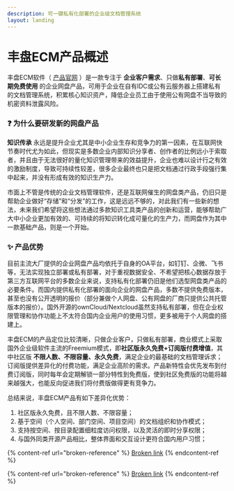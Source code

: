 ```yaml
---
description: 可一键私有化部署的企业级文档管理系统
layout: landing
---
```


# 丰盘ECM产品概述

丰盘ECM软件（ [产品官网](https://xpan.ekbcloud.com/) ）是一款专注于 **企业客户需求**、只做**私有部署**、**可长期免费使用** 的企业网盘产品，可用于企业在自有IDC或公有云服务器上搭建私有的文档管理系统，积累核心知识资产，降低企业员工由于使用公有网盘不当导致的机密资料泄露风险。

### ❓ 为什么要研发新的网盘产品

**知识传承** 永远是提升企业尤其是中小企业生存和竞争力的第一因素，在互联网快节奏时代尤为如此，但现实是多数企业内部知识分享者、创作者的比例远小于索取者，并且由于无法很好的量化知识管理带来的效益提升，企业也难以设计行之有效的激励制度，导致可持续性较差，很多企业最终也只是把文档通过行政手段强行集中起来，并没有形成有效的知识生产力。

市面上不管是传统的企业文档管理软件，还是互联网催生的网盘类产品，仍旧只是帮助企业做好“存储”和“分发”的工作，这是远远不够的，对此我们有一些新的想法，未来我们希望将这些想法通过多款知识工具类产品的创新和运营，能够帮助广大中小企业更加有效的、可持续的将知识转化成可量化的生产力，而网盘作为其中一款基础产品，则是一个开始。

### ✨ 产品优势

目前主流大厂提供的企业网盘产品均依托于自身的OA平台，如钉钉、企微、飞书等，无法实现独立部署或私有部署，对于重视数据安全、不希望把核心数据存放于第三方互联网平台的多数企业来说，支持私有化部署仍旧是他们选型网盘类产品的必要条件。而国内提供私有化部署的面向企业的网盘产品，多数不提供免费版本，甚至也没有公开透明的报价（部分兼做个人网盘、公有网盘的厂商只提供公共托管版本的报价）。国外开源的ownCloud/Nextcloud虽然支持私有部署，但在企业权限管理和协作功能上不太符合国内企业用户的使用习惯，更多被用于个人网盘的搭建上。

丰盘ECM的产品定位比较清晰，只做企业客户，只做私有部署，商业模式上采取国外企业级软件主流的Freemium模式，即**社区版永久免费+订阅版付费增值**，其中社区版 **不限人数、不限容量、永久免费**，满足企业的最基础的文档管理诉求；订阅版提供差异化的付费功能，满足企业高阶的需求。产品新特性会优先发布到付费订阅版，同时每年会定期解锁一部分特性到免费版，使到社区免费版的功能将越来越强大，也能反向促进我们将付费版做得更有竞争力。

总结来说，丰盘ECM产品有如下差异化优势：

1. 社区版永久免费，且不限人数、不限容量；
2. 基于空间（个人空间、部门空间、项目空间）的文档组织和协作模式；
3. 支持按空间、按目录配置细粒度访问权限，以及灵活的即时分享权限；
4. 与国外同类开源产品相比，整体界面和交互设计更符合国内用户习惯；

{% content-ref url="broken-reference" %}
[Broken link](broken-reference)
{% endcontent-ref %}

{% content-ref url="broken-reference" %}
[Broken link](broken-reference)
{% endcontent-ref %}
